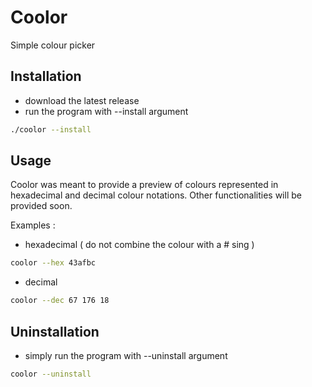 # Coolor
Simple colour picker

## Installation 
- download the latest release
- run the program with --install argument
```sh
./coolor --install
```

## Usage
Coolor was meant to provide a preview of colours represented in hexadecimal and decimal colour notations.
Other functionalities will be provided soon.

Examples :

- hexadecimal ( do not combine the colour with a # sing )
```sh
coolor --hex 43afbc
```

- decimal
```sh
coolor --dec 67 176 18
```

## Uninstallation
- simply run the program with --uninstall argument
```sh
coolor --uninstall
```
